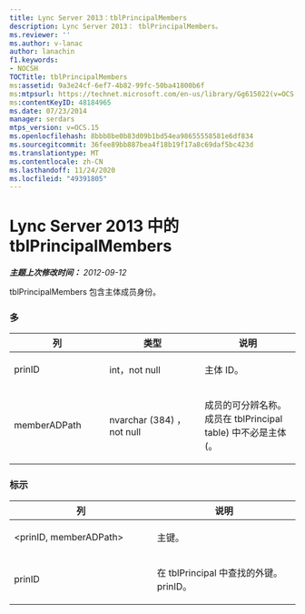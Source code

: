 ```yaml
---
title: Lync Server 2013：tblPrincipalMembers
description: Lync Server 2013： tblPrincipalMembers。
ms.reviewer: ''
ms.author: v-lanac
author: lanachin
f1.keywords:
- NOCSH
TOCTitle: tblPrincipalMembers
ms:assetid: 9a3e24cf-6ef7-4b82-99fc-50ba41800b6f
ms:mtpsurl: https://technet.microsoft.com/en-us/library/Gg615022(v=OCS.15)
ms:contentKeyID: 48184965
ms.date: 07/23/2014
manager: serdars
mtps_version: v=OCS.15
ms.openlocfilehash: 8bbb8be0b83d09b1bd54ea98655558581e6df834
ms.sourcegitcommit: 36fee89bb887bea4f18b19f17a8c69daf5bc423d
ms.translationtype: MT
ms.contentlocale: zh-CN
ms.lasthandoff: 11/24/2020
ms.locfileid: "49391805"
---
```

# <a name="tblprincipalmembers-in-lync-server-2013"></a>Lync Server 2013 中的 tblPrincipalMembers

<div data-xmlns="http://www.w3.org/1999/xhtml">

<div class="topic" data-xmlns="http://www.w3.org/1999/xhtml" data-msxsl="urn:schemas-microsoft-com:xslt" data-cs="https://msdn.microsoft.com/">

<div data-asp="https://msdn2.microsoft.com/asp">



</div>

<div id="mainSection">

<div id="mainBody">

<span> </span>

_**主题上次修改时间：** 2012-09-12_

tblPrincipalMembers 包含主体成员身份。

### <a name="columns"></a>多

<table>
<colgroup>
<col style="width: 33%" />
<col style="width: 33%" />
<col style="width: 33%" />
</colgroup>
<thead>
<tr class="header">
<th>列</th>
<th>类型</th>
<th>说明</th>
</tr>
</thead>
<tbody>
<tr class="odd">
<td><p>prinID</p></td>
<td><p>int，not null</p></td>
<td><p>主体 ID。</p></td>
</tr>
<tr class="even">
<td><p>memberADPath</p></td>
<td><p>nvarchar (384) ，not null</p></td>
<td><p>成员的可分辨名称。 成员在 tblPrincipal table) 中不必是主体 (。</p></td>
</tr>
</tbody>
</table>


### <a name="keys"></a>标示

<table>
<colgroup>
<col style="width: 50%" />
<col style="width: 50%" />
</colgroup>
<thead>
<tr class="header">
<th>列</th>
<th>说明</th>
</tr>
</thead>
<tbody>
<tr class="odd">
<td><p>&lt;prinID, memberADPath&gt;</p></td>
<td><p>主键。</p></td>
</tr>
<tr class="even">
<td><p>prinID</p></td>
<td><p>在 tblPrincipal 中查找的外键。 prinID。</p></td>
</tr>
</tbody>
</table>


</div>

<span> </span>

</div>

</div>

</div>

